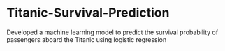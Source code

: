 # Titanic-Survival-Prediction
Developed a machine learning model to predict the survival probability of passengers aboard the Titanic using logistic regression
